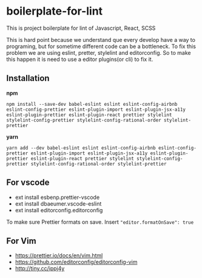 # boilerplate-for-lint
This is project boilerplate for lint of Javascript, React, SCSS

This is hard point because we understand que every develop have a way to programing, but for sometime different code can be a bottleneck. To fix this problem we are using eslint, pretter, stylelint and editorconfig. So to make this happen it is need to use a editor plugins(or cli) to fix it.

## Installation

**npm**

`npm install --save-dev babel-eslint eslint eslint-config-airbnb eslint-config-prettier eslint-plugin-import eslint-plugin-jsx-a11y eslint-plugin-prettier eslint-plugin-react prettier stylelint stylelint-config-prettier stylelint-config-rational-order stylelint-prettier`

**yarn**

`yarn add --dev babel-eslint eslint eslint-config-airbnb eslint-config-prettier eslint-plugin-import eslint-plugin-jsx-a11y eslint-plugin-prettier eslint-plugin-react prettier stylelint stylelint-config-prettier stylelint-config-rational-order stylelint-prettier`

## For vscode

- ext install esbenp.prettier-vscode
- ext install dbaeumer.vscode-eslint
- ext install editorconfig.editorconfig

To make sure Prettier formats on save. Insert `"editor.formatOnSave": true`

## For Vim

- https://prettier.io/docs/en/vim.html
- https://github.com/editorconfig/editorconfig-vim
- http://tiny.cc/ippj4y
